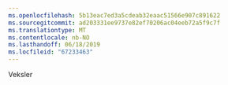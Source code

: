 ```yaml
---
ms.openlocfilehash: 5b13eac7ed3a5cdeab32eaac51566e907c891622
ms.sourcegitcommit: ad203331ee9737e82ef70206ac04eeb72a5f9c7f
ms.translationtype: MT
ms.contentlocale: nb-NO
ms.lasthandoff: 06/18/2019
ms.locfileid: "67233463"
---
```

Veksler